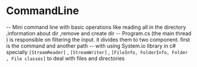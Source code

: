 # CommandLine
--  Mini command line with basic operations like reading all in the directory ,information about dir ,remove and create dir
--  Program.cs (the main thread ) is responsible on filtering the input. it divides them to two component. first is the command and another path 
--  with using System.io library in c# specially `[StreamReader]` , `[StreamWriter]` , `[FileInfo, FolderInfo, Folder , File classes]` to deal with files and directories
  
